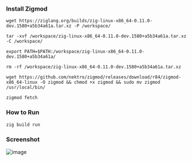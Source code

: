 ### Install Zigmod

```wget https://ziglang.org/builds/zig-linux-x86_64-0.11.0-dev.1580+a5b34a61a.tar.xz -P /workspace/```

```tar -xvf /workspace/zig-linux-x86_64-0.11.0-dev.1580+a5b34a61a.tar.xz -C /workspace/```

```export PATH=$PATH:/workspace/zig-linux-x86_64-0.11.0-dev.1580+a5b34a61a/```

```rm -rf /workspace/zig-linux-x86_64-0.11.0-dev.1580+a5b34a61a.tar.xz```

```wget https://github.com/nektro/zigmod/releases/download/r84/zigmod-x86_64-linux -O zigmod && chmod +x zigmod && sudo mv zigmod /usr/local/bin/ ```

```zigmod fetch```

### How to Run

```zig build run ```

### Screenshot

![image](https://user-images.githubusercontent.com/51105234/218696864-9ac57490-bb83-494a-bb25-ff4d5039cce2.png)
